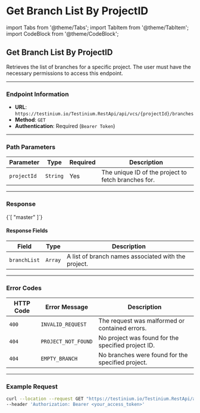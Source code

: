 # Get Branch List By ProjectID

import Tabs from '@theme/Tabs'; import TabItem from '@theme/TabItem'; import CodeBlock from '@theme/CodeBlock';

## Get Branch List By ProjectID

Retrieves the list of branches for a specific project. The user must have the necessary permissions to access this endpoint.

***

### Endpoint Information

* **URL**: `https://testinium.io/Testinium.RestApi/api/vcs/{projectId}/branches`
* **Method**: `GET`
* **Authentication**: Required (`Bearer Token`)

***

### Path Parameters

| Parameter   | Type     | Required | Description                                         |
| ----------- | -------- | -------- | --------------------------------------------------- |
| `projectId` | `String` | Yes      | The unique ID of the project to fetch branches for. |

***

### Response

{\`\[ "master" ]\`}

#### Response Fields

| Field        | Type    | Description                                         |
| ------------ | ------- | --------------------------------------------------- |
| `branchList` | `Array` | A list of branch names associated with the project. |

***

### Error Codes

| HTTP Code | Error Message       | Description                                        |
| --------- | ------------------- | -------------------------------------------------- |
| `400`     | `INVALID_REQUEST`   | The request was malformed or contained errors.     |
| `404`     | `PROJECT_NOT_FOUND` | No project was found for the specified project ID. |
| `404`     | `EMPTY_BRANCH`      | No branches were found for the specified project.  |

***

### Example Request

```bash
curl --location --request GET "https://testinium.io/Testinium.RestApi/api/vcs/{projectId}/branches" \
--header 'Authorization: Bearer <your_access_token>'
```
